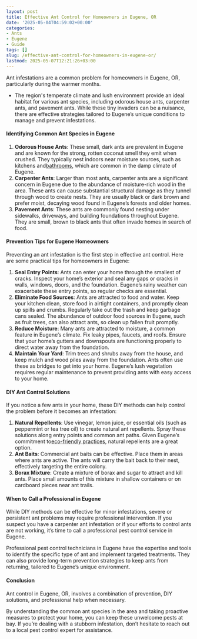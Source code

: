 ```yaml
---
layout: post
title: Effective Ant Control for Homeowners in Eugene, OR
date: '2025-05-04T04:59:02+00:00'
categories:
- Ants
- Eugene
- Guide
tags: []
slug: /effective-ant-control-for-homeowners-in-eugene-or/
lastmod: 2025-05-07T12:21:26+03:00
---
```


Ant infestations are a common problem for homeowners in Eugene, OR, particularly during the warmer months.
- The region's temperate climate and lush environment provide an ideal habitat for various ant species, including odorous house ants, carpenter ants, and pavement ants.
While these tiny invaders can be a nuisance, there are effective strategies tailored to Eugene’s unique conditions to manage and prevent infestations.
#### Identifying Common Ant Species in Eugene
1. **Odorous House Ants**: These small, dark ants are prevalent in Eugene and are known for the strong, rotten coconut smell they emit when crushed. They typically nest indoors near moisture sources, such as kitchens and[bathrooms](https://pestpolicy.com/how-to-get-rid-of-ants-in-the-bathroom/), which are common in the damp climate of Eugene.
2. **Carpenter Ants**: Larger than most ants, carpenter ants are a significant concern in Eugene due to the abundance of moisture-rich wood in the area. These ants can cause substantial structural damage as they tunnel through wood to create nests. They are usually black or dark brown and prefer moist, decaying wood found in Eugene’s forests and older homes.
3. **Pavement Ants**: These ants are commonly found nesting under sidewalks, driveways, and building foundations throughout Eugene. They are small, brown to black ants that often invade homes in search of food.
#### Prevention Tips for Eugene Homeowners
Preventing an ant infestation is the first step in effective ant control. Here are some practical tips for homeowners in Eugene:
1. **Seal Entry Points**: Ants can enter your home through the smallest of cracks. Inspect your home’s exterior and seal any gaps or cracks in walls, windows, doors, and the foundation. Eugene’s rainy weather can exacerbate these entry points, so regular checks are essential.
2. **Eliminate Food Sources**: Ants are attracted to food and water. Keep your kitchen clean, store food in airtight containers, and promptly clean up spills and crumbs. Regularly take out the trash and keep garbage cans sealed. The abundance of outdoor food sources in Eugene, such as fruit trees, can also attract ants, so clean up fallen fruit promptly.
3. **Reduce Moisture**: Many ants are attracted to moisture, a common feature in Eugene’s climate. Fix leaky pipes, faucets, and roofs. Ensure that your home’s gutters and downspouts are functioning properly to direct water away from the foundation.
4. **Maintain Your Yard**: Trim trees and shrubs away from the house, and keep mulch and wood piles away from the foundation. Ants often use these as bridges to get into your home. Eugene’s lush vegetation requires regular maintenance to prevent providing ants with easy access to your home.
#### DIY Ant Control Solutions
If you notice a few ants in your home, these DIY methods can help control the problem before it becomes an infestation:
1. **Natural Repellents**: Use vinegar, lemon juice, or essential oils (such as peppermint or tea tree oil) to create natural ant repellents. Spray these solutions along entry points and common ant paths. Given Eugene’s commitment to[eco-friendly practices](https://pestpolicy.com/how-long-does-it-take-for-borax-to-kill-ants/), natural repellents are a great option.
2. **Ant Baits**: Commercial ant baits can be effective. Place them in areas where ants are active. The ants will carry the bait back to their nest, effectively targeting the entire colony.
3. **Borax Mixture**: Create a mixture of borax and sugar to attract and kill ants. Place small amounts of this mixture in shallow containers or on cardboard pieces near ant trails.
#### When to Call a Professional in Eugene
While DIY methods can be effective for minor infestations, severe or persistent ant problems may require professional intervention. If you suspect you have a carpenter ant infestation or if your efforts to control ants are not working, it’s time to call a professional pest control service in Eugene.

Professional pest control technicians in Eugene have the expertise and tools to identify the specific type of ant and implement targeted treatments. They can also provide long-term prevention strategies to keep ants from returning, tailored to Eugene’s unique environment.
#### Conclusion
Ant control in Eugene, OR, involves a combination of prevention, DIY solutions, and professional help when necessary.

By understanding the common ant species in the area and taking proactive measures to protect your home, you can keep these unwelcome pests at bay. If you’re dealing with a stubborn infestation, don’t hesitate to reach out to a local pest control expert for assistance.
